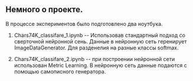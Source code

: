 ## Немного о проекте.

В процессе экспериментов было подготовлено два ноутбука. 

1. Chars74K_classifare_1.ipynb -- Использовав стандартный подход со сверточной нейронной сень. 
   Данные в нейронную сеть геренирует ImageDataGenerator. 
   Для разденелия на разные классы softmax.

2. Chars74K_classifare_2.ipynb -- при построении нейронной сети использован Metric Learning.
   В нейронную сеть данные подаются с помощью самописного генератора.

